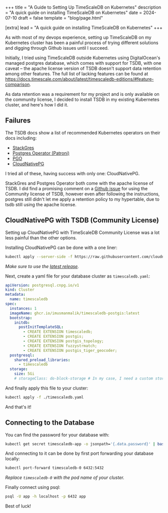 +++
title = "A Guide to Setting Up TimeScaleDB on Kubernetes"
description = "A quick guide on installing TimeScaleDB on Kubernetes"
date = 2024-07-10
draft = false
template = "blog/page.html"

[extra]
lead = "A quick guide on installing TimeScaleDB on Kubernetes"
+++

As with most of my devops experience, setting up TimeScaleDB on my Kubernetes cluster has been a painful process
of trying different solutions and digging through Github issues until I succeed.

Initially, I tried using TimeScaleDB outside Kubernetes using DigitalOcean's managed postgres database, which comes
with support for TSDB, with one caveat – the apache license version of TSDB doesn't support data retention among other
features. The full list of lacking features can be found at <https://docs.timescale.com/about/latest/timescaledb-editions/#feature-comparison>.

As data retention was a requirement for my project and is only available on the community license,
I decided to install TSDB in my existing Kubernetes cluster, and here's how I did it.

## Failures

The TSDB docs show a list of recommended Kubernetes operators on their docs including:

- [StackGres]
- [Postgres Operator (Patroni)]
- [PGO]
- [CloudNativePG]

[stackgres]: https://github.com/ongres/stackgres
[postgres operator (patroni)]: https://github.com/zalando/postgres-operator
[pgo]: https://github.com/CrunchyData/postgres-operator
[cloudnativepg]: https://github.com/cloudnative-pg/cloudnative-pg

I tried all of these, having success with only one: CloudNativePG.

StackGres and Postgres Operator both come with the apache license of TSDB. I did find a promising comment on a
[Github issue] for using the Community license of TSDB, however even after following the instructions, postgres still
didn't let me apply a retention policy to my hypertable, due to tsdb still using the apache license.

[Github issue]: https://github.com/zalando/postgres-operator/issues/2132#issuecomment-2143626146

## CloudNativePG with TSDB (Community License)

Setting up CloudNativePG with TimeScaleDB Community License was a lot less painful than the other options.

Installing CloudNativePG can be done with a one liner:

```bash
kubectl apply --server-side -f https://raw.githubusercontent.com/cloudnative-pg/cloudnative-pg/release-1.23/releases/cnpg-1.23.2.yaml
```

*Make sure to use the [latest release].*

[latest release]: https://github.com/cloudnative-pg/cloudnative-pg/releases

Next, create a yaml file for your database cluster as `timescaledb.yaml`:

```yaml
apiVersion: postgresql.cnpg.io/v1
kind: Cluster
metadata:
  name: timescaledb
spec:
  instances: 1
  imageName: ghcr.io/imusmanmalik/timescaledb-postgis:latest
  bootstrap:
    initdb:
      postInitTemplateSQL:
        - CREATE EXTENSION timescaledb;
        - CREATE EXTENSION postgis;
        - CREATE EXTENSION postgis_topology;
        - CREATE EXTENSION fuzzystrmatch;
        - CREATE EXTENSION postgis_tiger_geocoder;
  postgresql:
    shared_preload_libraries:
      - timescaledb
  storage:
    size: 5Gi
    # storageClass: do-block-storage # In my case, I need a custom storage class with DigitalOcean
```

And finally apply this file to your cluster:

```bash
kubectl apply -f ./timescaledb.yaml
```

And that's it!

## Connecting to the Database

You can find the password for your database with:

```bash
kubectl get secret timescaledb-app -o jsonpath='{.data.password}' | base64 --decode
```

And connecting to it can be done by first port forwarding your database locally:

```bash
kubectl port-forward timescaledb-0 6432:5432
```

*Replace `timescaledb-0` with the pod name of your cluster.*

Finally connect using psql:

```bash
psql -U app -h localhost -p 6432 app
```

Best of luck!

